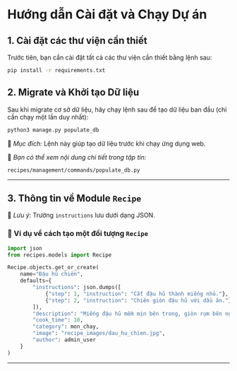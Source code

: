 # Hướng dẫn Cài đặt và Chạy Dự án

## 1. Cài đặt các thư viện cần thiết
Trước tiên, bạn cần cài đặt tất cả các thư viện cần thiết bằng lệnh sau:
```sh
pip install -r requirements.txt
```


 ## 2. Migrate và Khởi tạo Dữ liệu
 Sau khi migrate cơ sở dữ liệu, hãy chạy lệnh sau để tạo dữ liệu ban đầu (chỉ cần chạy một lần duy nhất):
 ```sh
 python3 manage.py populate_db
 ```
 📌 *Mục đích:* Lệnh này giúp tạo dữ liệu trước khi chạy ứng dụng web.
 
 📂 *Bạn có thể xem nội dung chi tiết trong tập tin:*
 ```
 recipes/management/commands/populate_db.py
 ```
 
---

## 3. Thông tin về Module `Recipe`
📌 *Lưu ý:* Trường `instructions` lưu dưới dạng JSON.
### 🔹 Ví dụ về cách tạo một đối tượng `Recipe`
```python
import json
from recipes.models import Recipe

Recipe.objects.get_or_create(
    name="Đậu hũ chiên",
    defaults={
        "instructions": json.dumps([
            {"step": 1, "instruction": "Cắt đậu hũ thành miếng nhỏ."},
            {"step": 2, "instruction": "Chiên giòn đậu hũ với dầu ăn."}
        ]),
        "description": "Miếng đậu hũ mềm mịn bên trong, giòn rụm bên ngoài, thường được chiên vàng đều và dùng kèm với nước chấm chua ngọt hoặc mắm tỏi.",
        "cook_time": 10,
        "category": mon_chay,
        "image": "recipe_images/dau_hu_chien.jpg",
        "author": admin_user
    }
)
```


---
